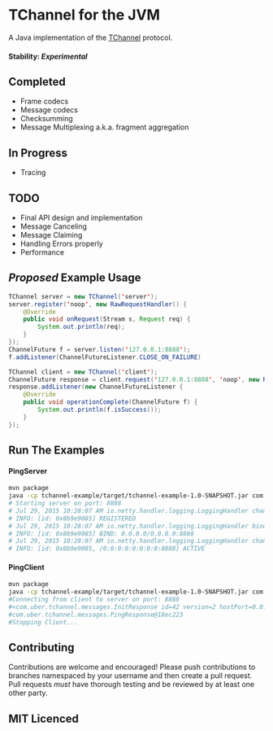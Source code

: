 # TChannel for the JVM

A Java implementation of the [TChannel](https://github.com/uber/tchannel) protocol.

#### Stability: *Experimental*

## Completed
- Frame codecs
- Message codecs
- Checksumming
- Message Multiplexing a.k.a. fragment aggregation

## In Progress
- Tracing

## TODO
- Final API design and implementation
- Message Canceling
- Message Claiming
- Handling Errors properly
- Performance

## *Proposed* Example Usage

```java
TChannel server = new TChannel('server');
server.register('noop', new RawRequestHandler() {
    @Override
    public void onRequest(Stream s, Request req) {
        System.out.println(req);
    }
});
ChannelFuture f = server.listen('127.0.0.1:8888');
f.addListener(ChannelFutureListener.CLOSE_ON_FAILURE)

TChannel client = new TChannel('client');
ChannelFuture response = client.request('127.0.0.1:8888', 'noop', new RawRequest('func1', 'arg1', 'arg2'));
response.addListener(new ChannelFutureListener {
    @Override
    public void operationComplete(ChannelFuture f) {
        System.out.println(f.isSuccess());
    }
});
```

## Run The Examples
#### PingServer
```bash
mvn package
java -cp tchannel-example/target/tchannel-example-1.0-SNAPSHOT.jar com.uber.tchannel.ping.PingServer
# Starting server on port: 8888
# Jul 29, 2015 10:28:07 AM io.netty.handler.logging.LoggingHandler channelRegistered
# INFO: [id: 0x8b9e9085] REGISTERED
# Jul 29, 2015 10:28:07 AM io.netty.handler.logging.LoggingHandler bind
# INFO: [id: 0x8b9e9085] BIND: 0.0.0.0/0.0.0.0:8888
# Jul 29, 2015 10:28:07 AM io.netty.handler.logging.LoggingHandler channelActive
# INFO: [id: 0x8b9e9085, /0:0:0:0:0:0:0:0:8888] ACTIVE
```

#### PingClient
```bash
mvn package
java -cp tchannel-example/target/tchannel-example-1.0-SNAPSHOT.jar com.uber.tchannel.ping.PingClient
#Connecting from client to server on port: 8888
#<com.uber.tchannel.messages.InitResponse id=42 version=2 hostPort=0.0.0.0:0 processName=test-process>
#com.uber.tchannel.messages.PingResponse@18ec223
#Stopping Client...
```

## Contributing

Contributions are welcome and encouraged! Please push contributions to branches namespaced by your username and then create a pull request. Pull requests *must* have thorough testing and be reviewed by at least one other party. 

## MIT Licenced
